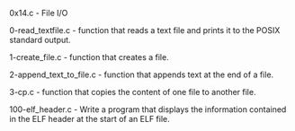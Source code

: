 0x14.c - File I/O

0-read_textfile.c - function that reads a text file and prints it to the POSIX standard output.

1-create_file.c - function that creates a file.

2-append_text_to_file.c - function that appends text at the end of a file.

3-cp.c - function that copies the content of one file to another file.

100-elf_header.c - Write a program that displays the information contained in the ELF header at the start of an ELF file.
